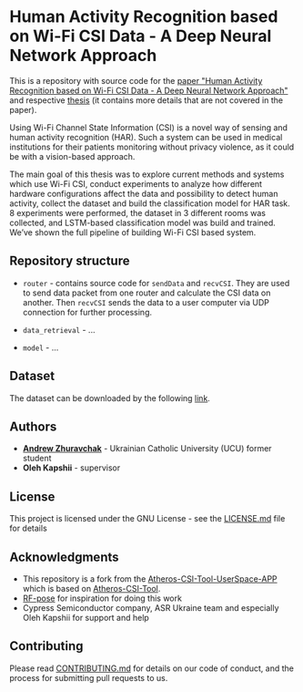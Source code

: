 # Human Activity Recognition based on Wi-Fi CSI Data - A Deep Neural Network Approach

This is a repository with source code for the [paper "Human Activity Recognition based on Wi-Fi CSI Data - A Deep Neural Network Approach"](https://www.sciencedirect.com/science/article/pii/S1877050921024509) 
and respective [thesis](https://s3.eu-central-1.amazonaws.com/ucu.edu.ua/wp-content/uploads/sites/8/2021/07/Zhuravchak-Andrii_188586_assignsubmission_file_Bachelor_Thesis_Human_Activity_Recognition_based_on_WiFi_CSI_data.pdf)
(it contains more details that are not covered in the paper).

Using Wi-Fi Channel State Information (CSI) is a novel way of sensing and human activity recognition (HAR). Such a
system can be used in medical institutions for their patients monitoring without privacy violence, as it could be with a
vision-based approach.

The main goal of this thesis was to explore current methods and systems which use Wi-Fi CSI, conduct experiments to
analyze how different hardware configurations affect the data and possibility to detect human activity, collect the
dataset and build the classification model for HAR task. 8 experiments were performed, the dataset in 3 different rooms
was collected, and LSTM-based classification model was build and trained. We’ve shown the full pipeline of building
Wi-Fi CSI based system.

## Repository structure

- `router` - contains source code for `sendData` and `recvCSI`. 
They are used to send data packet from one router and calculate the CSI data on another. 
Then `recvCSI` sends the data to a user computer via UDP connection for further processing.

- `data_retrieval` - ...

- `model` - ...


## Dataset

The dataset can be downloaded by the following [link](https://doi.org/10.6084/m9.figshare.14386892.v1).

## Authors

* **[Andrew Zhuravchak](https://github.com/Retsediv)** - Ukrainian Catholic University (UCU) former student
* **Oleh Kapshii** - supervisor

## License

This project is licensed under the GNU License - see the [LICENSE.md](LICENSE.md) file for details

## Acknowledgments

* This repository is a fork from
  the [Atheros-CSI-Tool-UserSpace-APP](https://github.com/NovelSense/Atheros-CSI-Tool-UserSpace-APP)
  which is based on [Atheros-CSI-Tool](https://github.com/xieyaxiongfly/Atheros-CSI-Tool).
* [RF-pose](http://rfpose.csail.mit.edu/) for inspiration for doing this work
* Cypress Semiconductor company, ASR Ukraine team and especially Oleh Kapshii for support and help

## Contributing

Please read [CONTRIBUTING.md](https://gist.github.com/PurpleBooth/b24679402957c63ec426) for details on our code of
conduct, and the process for submitting pull requests to us.
